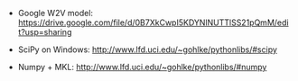 * Google W2V model:
https://drive.google.com/file/d/0B7XkCwpI5KDYNlNUTTlSS21pQmM/edit?usp=sharing

* SciPy on Windows:
http://www.lfd.uci.edu/~gohlke/pythonlibs/#scipy

* Numpy + MKL:
http://www.lfd.uci.edu/~gohlke/pythonlibs/#numpy
